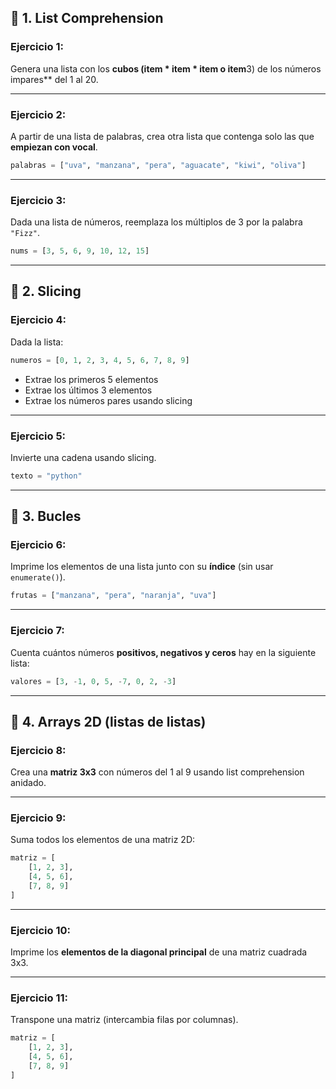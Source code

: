 ## 🔹 1. **List Comprehension**

### Ejercicio 1:

Genera una lista con los **cubos (item * item * item o item**3) de los números impares** del 1 al 20.

---

### Ejercicio 2:

A partir de una lista de palabras, crea otra lista que contenga solo las que **empiezan con vocal**.

```python
palabras = ["uva", "manzana", "pera", "aguacate", "kiwi", "oliva"]
```

---

### Ejercicio 3:

Dada una lista de números, reemplaza los múltiplos de 3 por la palabra `"Fizz"`.

```python
nums = [3, 5, 6, 9, 10, 12, 15]
```

---

## 🔹 2. **Slicing**

### Ejercicio 4:

Dada la lista:

```python
numeros = [0, 1, 2, 3, 4, 5, 6, 7, 8, 9]
```

* Extrae los primeros 5 elementos
* Extrae los últimos 3 elementos
* Extrae los números pares usando slicing

---

### Ejercicio 5:

Invierte una cadena usando slicing.

```python
texto = "python"
```

---

## 🔹 3. **Bucles**

### Ejercicio 6:

Imprime los elementos de una lista junto con su **índice** (sin usar `enumerate()`).

```python
frutas = ["manzana", "pera", "naranja", "uva"]
```

---

### Ejercicio 7:

Cuenta cuántos números **positivos, negativos y ceros** hay en la siguiente lista:

```python
valores = [3, -1, 0, 5, -7, 0, 2, -3]
```

---

## 🔹 4. **Arrays 2D (listas de listas)**

### Ejercicio 8:

Crea una **matriz 3x3** con números del 1 al 9 usando list comprehension anidado.

---

### Ejercicio 9:

Suma todos los elementos de una matriz 2D:

```python
matriz = [
    [1, 2, 3],
    [4, 5, 6],
    [7, 8, 9]
]
```

---

### Ejercicio 10:

Imprime los **elementos de la diagonal principal** de una matriz cuadrada 3x3.

---

### Ejercicio 11:

Transpone una matriz (intercambia filas por columnas).

```python
matriz = [
    [1, 2, 3],
    [4, 5, 6],
    [7, 8, 9]
]
```
